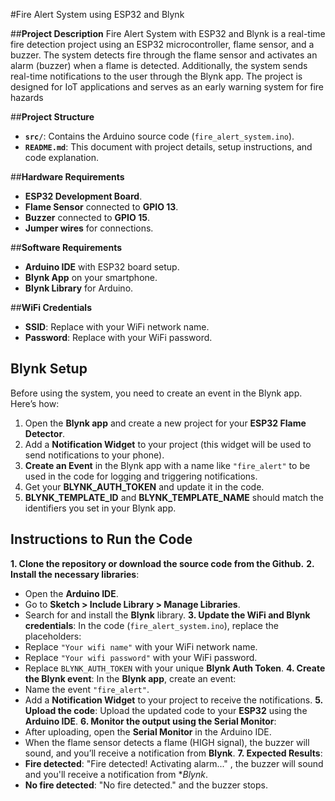 #Fire Alert System using ESP32 and Blynk

##**Project Description**
Fire Alert System with ESP32 and Blynk is a real-time fire detection project using an ESP32 microcontroller, flame sensor, and a buzzer. The system detects fire through the flame sensor and activates an alarm (buzzer) when a flame is detected. Additionally, the system sends real-time notifications to the user through the Blynk app. The project is designed for IoT applications and serves as an early warning system for fire hazards

##**Project Structure**
- **`src/`**: Contains the Arduino source code (`fire_alert_system.ino`).
- **`README.md`**: This document with project details, setup instructions, and code explanation.

##**Hardware Requirements**
- **ESP32 Development Board**.
- **Flame Sensor** connected to **GPIO 13**.
- **Buzzer** connected to **GPIO 15**.
- **Jumper wires** for connections.

##**Software Requirements**
- **Arduino IDE** with ESP32 board setup.
- **Blynk App** on your smartphone.
- **Blynk Library** for Arduino.

##**WiFi Credentials**
- **SSID**: Replace with your WiFi network name.
- **Password**: Replace with your WiFi password.

## **Blynk Setup**
Before using the system, you need to create an event in the Blynk app. Here’s how:
1. Open the **Blynk app** and create a new project for your **ESP32 Flame Detector**.
2. Add a **Notification Widget** to your project (this widget will be used to send notifications to your phone).
3. **Create an Event** in the Blynk app with a name like `"fire_alert"` to be used in the code for logging and triggering notifications.
4. Get your **BLYNK_AUTH_TOKEN** and update it in the code.
5. **BLYNK_TEMPLATE_ID** and **BLYNK_TEMPLATE_NAME** should match the identifiers you set in your Blynk app.

## **Instructions to Run the Code**
**1. Clone the repository or download the source code from the Github.**
**2. Install the necessary libraries**:
- Open the **Arduino IDE**.
- Go to **Sketch > Include Library > Manage Libraries**.
- Search for and install the **Blynk** library.
**3. Update the WiFi and Blynk credentials**:
In the code (`fire_alert_system.ino`), replace the placeholders:
- Replace `"Your wifi name"` with your WiFi network name.
- Replace `"Your wifi password"` with your WiFi password.
- Replace `BLYNK_AUTH_TOKEN` with your unique **Blynk Auth Token**.
**4. Create the Blynk event**:
In the **Blynk app**, create an event:
- Name the event `"fire_alert"`.
- Add a **Notification Widget** to your project to receive the notifications.
**5. Upload the code**:
Upload the updated code to your **ESP32** using the **Arduino IDE**.
**6. Monitor the output using the Serial Monitor**:
- After uploading, open the **Serial Monitor** in the Arduino IDE.
- When the flame sensor detects a flame (HIGH signal), the buzzer will sound, and you’ll receive a notification from **Blynk**.
**7. Expected Results**:
- **Fire detected**: "Fire detected! Activating alarm..." , the buzzer will sound and you'll receive a notification from **Blynk*.
- **No fire detected**: "No fire detected." and the buzzer stops.

